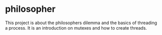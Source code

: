 # philosopher
This project is about the philosophers dilemma and the basics of threading a process. It is an introduction on mutexes and how to create threads.
